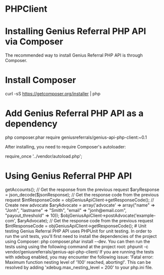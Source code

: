 PHPClient
=========

# Installing Genius Referral PHP API via Composer

The recommended way to install Genius Referral PHP API is through Composer.

# Install Composer
curl -sS https://getcomposer.org/installer | php

# Add Genius Referral PHP API as a dependency
php composer.phar require geniusreferrals/genius-api-php-client:~0.1

After installing, you need to require Composer's autoloader:

require_once '../vendor/autoload.php';

# Using Genius Referral PHP API

<?php

require_once '../vendor/autoload.php';

use GeniusAPI\GRPHPAPIClient;

// Create a new GRPHPAPIClient object
$objGeniusApiClient = new GRPHPAPIClient('client1@mail.com', '3433148');

// Get the list of Genius Referrals client accounts
$jsonResponse = objGeniusApiClient->getAccounts();

// Get the response from the previous request
$aryResponse = json_decode($jsonResponse);

// Get the response code from the previous request
$intResponseCode = objGeniusApiClient->getResponseCode();

// Create new advocate
$aryAdvocate = array('advocate' => array("name" => "Jonh", "lastname" => "Smith", "email" => "jonh@email.com", "payout_threshold" => 10));
$objGeniusApiClient->postAdvocate('example-com', $aryAdvocate);

// Get the response code from the previous request
$intResponseCode = objGeniusApiClient->getResponseCode();
 
# Unit testing
Genius Referral PHP API uses PHPUnit for unit testing. In order to run the unit tests, you'll first need to install the dependencies of the project using Composer: php composer.phar install --dev. 

You can then run the tests using using the following command at the project root:
phpunit -c vendor/geniusreferrals/genius-api-php-client/

If you are running the tests with xdebug enabled, you may encounter the following issue: 'Fatal error: Maximum function nesting level of '100' reached, aborting!'. This can be resolved by adding 'xdebug.max_nesting_level = 200' to your php.ini file.
